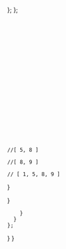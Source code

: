 





```
```





};
};
```




  
  
```


  
```


  
  
  
```


  
```






```




```
```




```
```


```
//[ 5, 8 ]
```


```
//[ 8, 9 ]
```



```
// [ 1, 5, 8, 9 ]
```







  }

}

        }
      }
    };

}
}
```






